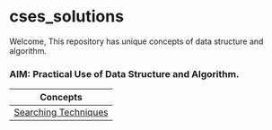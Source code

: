 # cses_solutions
Welcome, This repository has unique concepts of data structure and algorithm.
### AIM: Practical Use of Data Structure and Algorithm.

| Concepts |
|:-----------:|
|[Searching Techniques](/searching_sorting/Searching.md) |

